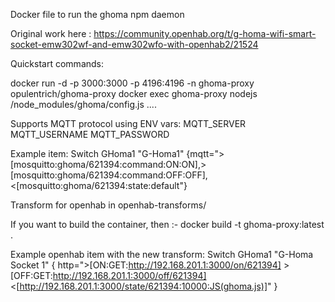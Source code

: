 Docker file to run the ghoma npm daemon

Original work here :
https://community.openhab.org/t/g-homa-wifi-smart-socket-emw302wf-and-emw302wfo-with-openhab2/21524

Quickstart commands:

docker run -d -p 3000:3000 -p 4196:4196 -n ghoma-proxy opulentrich/ghoma-proxy
docker exec ghoma-proxy nodejs /node_modules/ghoma/config.js ....

Supports MQTT protocol using ENV vars:
  MQTT_SERVER
  MQTT_USERNAME
  MQTT_PASSWORD

Example item:
Switch GHoma1 "G-Homa1" {mqtt=">[mosquitto:ghoma/621394:command:ON:ON],>[mosquitto:ghoma/621394:command:OFF:OFF],<[mosquitto:ghoma/621394:state:default"}


Transform for openhab in openhab-transforms/

If you want to build the container, then :-
docker build -t ghoma-proxy:latest .

Example openhab item with the new transform:
Switch GHoma1 "G-Homa Socket 1" { http=">[ON:GET:http://192.168.201.1:3000/on/621394] >[OFF:GET:http://192.168.201.1:3000/off/621394] <[http://192.168.201.1:3000/state/621394:10000:JS(ghoma.js)]" }
